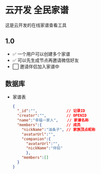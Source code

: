 # 云开发 全民家谱

这是云开发的在线家谱查看工具

## 1.0

- ✅ 一个用户可以创建多个家谱
- ✅ 可以先生成节点再邀请微信好友
- ⬜️ 邀请伴侣加入家谱中
 
## 数据库

- 家谱表

  ``` json
  { 
    "_id":"",             // 记录ID
    "creator":"",         // OPENID
    "name":"幸福一家人",    // 家谱名称
    "members":{           // 成员
      "nickName":"油条子", // 家族顶点昵称 
      "avatarUrl":"",
      "companion":{
        "avatarUrl":"",
        "nickName":"伴侣"
        },
      "members":[]
    }
  }
  ```
